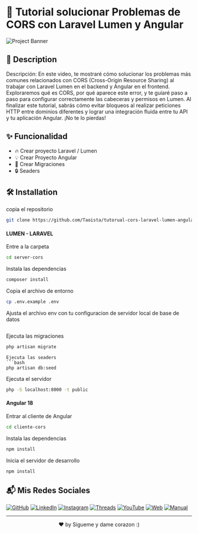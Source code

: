 
# 🚀 Tutorial solucionar Problemas de CORS con Laravel Lumen y Angular

![Project Banner](https://i.ibb.co/8NVVJdt/CORS.png)

## 📖 Description

Descripción: En este video, te mostraré cómo solucionar los problemas más comunes relacionados con CORS (Cross-Origin Resource Sharing) al trabajar con Laravel Lumen en el backend y Angular en el frontend. Exploraremos qué es CORS, por qué aparece este error, y te guiaré paso a paso para configurar correctamente las cabeceras y permisos en Lumen. Al finalizar este tutorial, sabrás cómo evitar bloqueos al realizar peticiones HTTP entre dominios diferentes y lograr una integración fluida entre tu API y tu aplicación Angular. ¡No te lo pierdas!

## ✨  Funcionalidad

- 🔥 Crear proyecto Laravel / Lumen
- 💡 Crear Proyecto Angular
- 🎨 Crear Migraciones
- 🔒 Seaders

## 🛠️ Installation

copia el repositorio
```bash
git clone https://github.com/Taoista/tutorual-cors-laravel-lumen-angular.git
```

#### LUMEN - LARAVEL

Entre  a la carpeta
```bash
cd server-cors
```

Instala las dependencias
```bash
composer install
```

Copia el archivo de entorno
```bash
cp .env.example .env
```

Ajusta el archivo env con tu configuracion de servidor local de base de datos
```bash

```
Ejecuta las migraciones
```bash
php artisan migrate
```
```
Ejecuta las seaders
```bash
php artisan db:seed
```

Ejecuta el servidor
```bash
php -S localhost:8000 -t public

```

####  Angular 18

Entrar al cliente de Angular
```bash
cd cliente-cors
```
Instala las dependencias
```bash
npm install
```
Inicia el servidor de desarrollo
```bash
npm install
```

## 📬 Mis Redes Sociales


[![GitHub](https://img.shields.io/badge/GitHub-181717?style=flat&logo=github&logoColor=white)](https://github.com/Taoista)
[![LinkedIn](https://img.shields.io/badge/LinkedIn-0077B5?style=flat&logo=linkedin&logoColor=white)](https://www.linkedin.com/in/alberto-olave-carvajal-838482197/)
[![Instagram](https://img.shields.io/badge/Instagram-E1306C?style=flat&logo=instagram&logoColor=white)](https://www.instagram.com/alberto_olave73/)
[![Threads](https://img.shields.io/badge/Threads-000000?style=flat&logo=threads&logoColor=white)](https://www.threads.net/@alberto_olave73?hl=es-la)
[![YouTube](https://img.shields.io/badge/YouTube-FF0000?style=flat&logo=youtube&logoColor=white)](https://www.youtube.com/@devtao3753)
[![Web](https://img.shields.io/badge/Web-0078D4?style=flat&logo=internet-explorer&logoColor=white)](https://alberto-olave.cl)
[![Manual](https://img.shields.io/badge/Manual-FFA500?style=flat&logo=book&logoColor=white)](https://www.tu_manual_web.com)



---

<p align="center">
  ❤️ by  Sigueme y dame corazon :)
</p>

